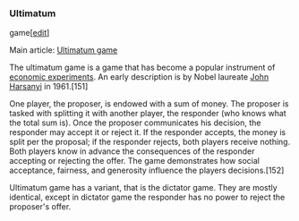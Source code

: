 ### Ultimatum
game[[edit](/w/index.php?title=Game\_theory&action=edit&section=42 "Edit
section: Ultimatum game")]

Main article: [Ultimatum game](/wiki/Ultimatum\_game "Ultimatum game")

The ultimatum game is a game that has become a popular instrument of [economic
experiments](/wiki/Experimental\_economics "Experimental economics"). An early
description is by Nobel laureate [John Harsanyi](/wiki/John\_Harsanyi "John
Harsanyi") in 1961.[151]

One player, the proposer, is endowed with a sum of money. The proposer is
tasked with splitting it with another player, the responder (who knows what
the total sum is). Once the proposer communicates his decision, the responder
may accept it or reject it. If the responder accepts, the money is split per
the proposal; if the responder rejects, both players receive nothing. Both
players know in advance the consequences of the responder accepting or
rejecting the offer. The game demonstrates how social acceptance, fairness,
and generosity influence the players decisions.[152]

Ultimatum game has a variant, that is the dictator game. They are mostly
identical, except in dictator game the responder has no power to reject the
proposer's offer.
